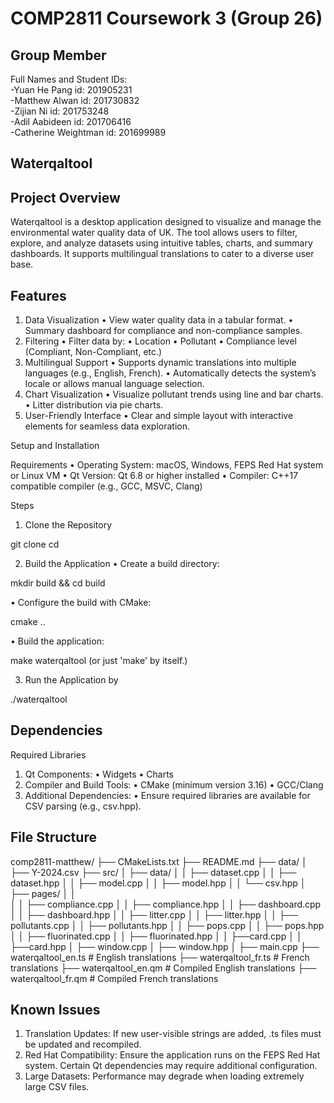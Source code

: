 # COMP2811 Coursework 3 (Group 26)

## Group Member
Full Names and Student IDs:  
-Yuan He Pang id: 201905231  
-Matthew Alwan id: 201730832  
-Zijian Ni id: 201753248  
-Adil Aabideen id: 201706416  
-Catherine Weightman id: 201699989  

## Waterqaltool

## Project Overview

Waterqaltool is a desktop application designed to visualize and manage the environmental water quality data of UK. The tool allows users to filter, explore, and analyze datasets using intuitive tables, charts, and summary dashboards. It supports multilingual translations to cater to a diverse user base.

## Features
 1. Data Visualization
 • View water quality data in a tabular format.
 • Summary dashboard for compliance and non-compliance samples.
 2. Filtering
 • Filter data by:
 • Location
 • Pollutant
 • Compliance level (Compliant, Non-Compliant, etc.)
 3. Multilingual Support
 • Supports dynamic translations into multiple languages (e.g., English, French).
 • Automatically detects the system’s locale or allows manual language selection.
 4. Chart Visualization
 • Visualize pollutant trends using line and bar charts.
 • Litter distribution via pie charts.
 5. User-Friendly Interface
 • Clear and simple layout with interactive elements for seamless data exploration.

Setup and Installation

Requirements
 • Operating System: macOS, Windows, FEPS Red Hat system or Linux VM
 • Qt Version: Qt 6.8 or higher installed
 • Compiler: C++17 compatible compiler (e.g., GCC, MSVC, Clang)

Steps
 1. Clone the Repository

git clone <repository-url>
cd <repository-folder>


 2. Build the Application
 • Create a build directory:

mkdir build && cd build


 • Configure the build with CMake:

cmake ..


 • Build the application:

make waterqaltool
(or just 'make' by itself.)


 3. Run the Application by

./waterqaltool

## Dependencies

Required Libraries
 1. Qt Components:
 • Widgets
 • Charts
 2. Compiler and Build Tools:
 • CMake (minimum version 3.16)
 • GCC/Clang
 3. Additional Dependencies:
 • Ensure required libraries are available for CSV parsing (e.g., csv.hpp).

## File Structure


comp2811-matthew/
├── CMakeLists.txt
├── README.md
├── data/
│   ├── Y-2024.csv
├── src/
│   ├── data/
│   │   ├── dataset.cpp
│   │   ├── dataset.hpp
│   │   ├── model.cpp
│   │   ├── model.hpp
│   │   └── csv.hpp
│   ├── pages/
│   │   
│   │   ├── compliance.cpp
│   │   ├── compliance.hpp
│   │   ├── dashboard.cpp
│   │   ├── dashboard.hpp
│   │   ├── litter.cpp
│   │   ├── litter.hpp
│   │   ├── pollutants.cpp
│   │   ├── pollutants.hpp
│   │   ├── pops.cpp
│   │   ├── pops.hpp
│   │   ├── fluorinated.cpp
│   │   ├── fluorinated.hpp
│   │   ├──card.cpp
│   │   ├──card.hpp
│   ├── window.cpp
│   ├── window.hpp
│   ├── main.cpp
├── waterqaltool_en.ts     # English translations
├── waterqaltool_fr.ts     # French translations
├── waterqaltool_en.qm     # Compiled English translations
├── waterqaltool_fr.qm     # Compiled French translations

## Known Issues
 1. Translation Updates: If new user-visible strings are added, .ts files must be updated and recompiled.
 2. Red Hat Compatibility: Ensure the application runs on the FEPS Red Hat system. Certain Qt dependencies may require additional configuration.
 3. Large Datasets: Performance may degrade when loading extremely large CSV files.
